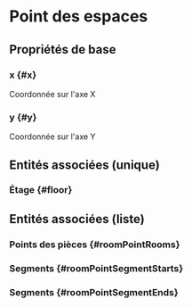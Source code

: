 # Point des espaces



## Propriétés de base

### x {#x}
        
Coordonnée sur l'axe X
### y {#y}
        
Coordonnée sur l'axe Y

## Entités associées (unique)

### Étage {#floor}
        


## Entités associées (liste)

### Points des pièces {#roomPointRooms}
        

### Segments {#roomPointSegmentStarts}
        

### Segments {#roomPointSegmentEnds}
        




<!--- THIS FILE IS GENERATED PLEASE DO NOT EDIT IT DIRECTLY --->

